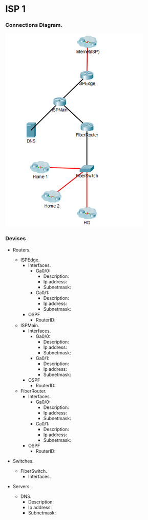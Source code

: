 # ISP 1

### Connections Diagram.
<img src="https://github.com/Robertingi00/KEST3CS_Lokaverkefni/blob/master/resources/img/ispImg.PNG?raw=true">

### Devises
* Routers.
    * ISPEdge.
        * Interfaces.
            * Ga0/0:
                * Description:
                * Ip address:
                * Subnetmask:
            * Ga0/1:
                * Description:
                * Ip address:
                * Subnetmask:
        * OSPF
            * RouterID:
    * ISPMain.
         * Interfaces.
            * Ga0/0:
                * Description:
                * Ip address:
                * Subnetmask:
            * Ga0/1:
                * Description:
                * Ip address:
                * Subnetmask:
        * OSPF
            * RouterID:
    * FiberRouter.
         * Interfaces.
            * Ga0/0:
                * Description:
                * Ip address:
                * Subnetmask:
            * Ga0/1:
                * Description:
                * Ip address:
                * Subnetmask:
        * OSPF
            * RouterID:
* Switches.
    * FiberSwitch.
        * Interfaces.
        
        
        
* Servers.

    * DNS.
        * Description:
        * Ip address:
        * Subnetmask: